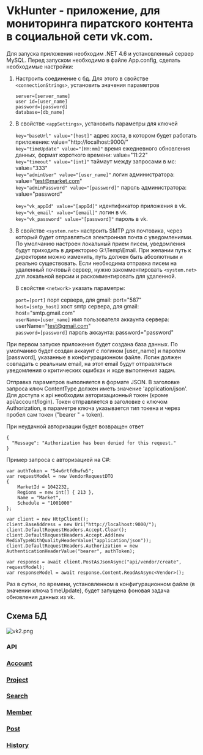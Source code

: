 VkHunter - приложение, для мониторинга пиратского контента в социальной сети vk.com.
======================================================================
Для запуска приложения необходим .NET 4.6 и установленный сервер MySQL.
Перед запуском необходимо в файле App.config, сделать необходимые настройки:

1. Настроить соединение с бд. Для этого в свойстве `<connectionStrings>`, установить значения параметров

    `server=[server_name]`    
    `user id=[user_name]`    
    `password=[password]`    
    `database=[db_name]`    

2. В свойстве `<appSettings>`, установить параметры для ключей

    `key="baseUrl" value="[host]"` адрес хоста, в котором будет работать приложение: value="http://localhost:9000/"            
    `key="timeUpdate" value="[HH:mm]"` время ежедневного обновления данных, формат короткого времени: value="11:22"            
    `key="timeout" value="[int]"` таймаут между запросами в мс: value="333"                      
    `key="adminUser" value="[user_name]"` логин администратора: value="test@market.com"                    
    `key="adminPassword" value="[password]"` пароль администратора: value="password"                  

    `key="vk_appId" value="[appId]"` идентификатор приложения в vk.       
    `key="vk_email" value="[email]"` логин в vk.       
    `key="vk_password" value="[password]"` пароль в vk.       

3. В свойстве `<system.net>`  настроить SMTP для почтовика, через который будет отправляться электронная почта с уведомлениями.
По умолчанию настроен локальный прием писем, уведомления будут приходить в директорию G:\Temp\Email\. При желании путь к директории можно изменить, путь должен быть абсолютным и реально существовать.
Если необходима отправка писем на удаленный почтовый сервер, нужно закомментировать `<system.net>` для локальной версии и раскомментировать для удаленной.

    В свойстве `<network>` указать параметры:

    `port=[port]` порт сервера, для gmail: port="587"                     
    `host=[smtp_host]` хост smtp сервера, для gmail: host="smtp.gmail.com"                      
    `userName=[user_name]` имя пользователя аккаунта сервера: userName="test@gmail.com"                    
    `password=[password]` пароль аккаунта: password="password"                         

При первом запуске приложения будет создана база данных.
По умолчанию будет создан аккаунт с логином [user_name] и паролем [password], указанные в конфигурационном файле.
Логин должен совпадать с реальным email, на этот email будут отправляться уведомления о критических ошибках и ходе выполнения задач.

Отправка параметров выполняется в формате JSON. В заголовке запроса ключ ContentType должен иметь значение 'application/json'.
Для доступа к api необходим авторизационный токен (кроме api/account/login).
Токен отправляется в заголовке с ключом Authorization, в параметре ключа указывается тип токена и через пробел сам токен ("bearer " + token).

При неудачной авторизации будет возвращен ответ

    {
      "Message": "Authorization has been denied for this request."
    }

Пример запроса с авторизацией на C#:

    var authToken = "54w6rtfdhwfw5";
    var requestModel = new VendorRequestDTO
    {
    	MarketId = 1042232,
    	Regions = new int[] { 213 },
    	Name = "Market",
        Schedule = "1001000"
    };
    
    var client = new HttpClient();
    client.BaseAddress = new Uri("http://localhost:9000/");
    client.DefaultRequestHeaders.Accept.Clear();
    client.DefaultRequestHeaders.Accept.Add(new MediaTypeWithQualityHeaderValue("application/json"));
    client.DefaultRequestHeaders.Authorization = new AuthenticationHeaderValue("bearer", authToken);
    
    var response = await client.PostAsJsonAsync("api/vendor/create", requestModel);
    var responseModel = await response.Content.ReadAsAsync<Vendor>();

Раз в сутки, по времени, установленном в конфигурационном файле (в значении ключа timeUpdate), будет запущена фоновая задача обновления данных из vk.

## Схема БД

![vk2.png](https://bitbucket.org/repo/ArznkB/images/4237096613-vk2.png)

### API

### [Account](Documents/Account.md)
### [Project](Documents/Project.md)
### [Search](Documents/Search.md)
### [Member](Documents/Member.md)
### [Post](Documents/Post.md)
### [History](Documents/History.md)
